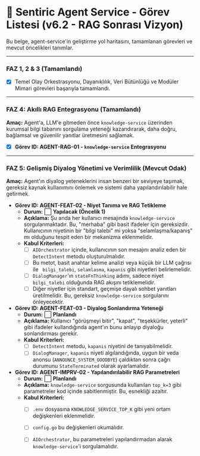 # 🧠 Sentiric Agent Service - Görev Listesi (v6.2 - RAG Sonrası Vizyon)

Bu belge, agent-service'in geliştirme yol haritasını, tamamlanan görevleri ve mevcut öncelikleri tanımlar.

---
### **FAZ 1, 2 & 3 (Tamamlandı)**

- [x] Temel Olay Orkestrasyonu, Dayanıklılık, Veri Bütünlüğü ve Modüler Mimari görevleri başarıyla tamamlandı.

---

### **FAZ 4: Akıllı RAG Entegrasyonu (Tamamlandı)**

**Amaç:** Agent'a, LLM'e gitmeden önce `knowledge-service` üzerinden kurumsal bilgi tabanını sorgulama yeteneği kazandırarak, daha doğru, bağlamsal ve güvenilir yanıtlar üretmesini sağlamak.

-   [x] **Görev ID: AGENT-RAG-01 - `knowledge-service` Entegrasyonu**

---

### **FAZ 5: Gelişmiş Diyalog Yönetimi ve Verimlilik (Mevcut Odak)**

**Amaç:** Agent'ın diyalog yeteneklerini insan benzeri bir seviyeye taşımak, gereksiz kaynak kullanımını önlemek ve sistemi daha yapılandırılabilir hale getirmek.

-   **Görev ID: AGENT-FEAT-02 - Niyet Tanıma ve RAG Tetikleme**
    -   **Durum:** ⬜ **Yapılacak (Öncelik 1)**
    -   **Açıklama:** Şu anda her kullanıcı mesajında `knowledge-service` sorgulanmaktadır. Bu, "merhaba" gibi basit ifadeler için gereksizdir. Kullanıcının niyetinin bir "bilgi talebi" mi yoksa "selamlaşma/kapanış" mı olduğunu tespit eden bir mekanizma eklenmelidir.
    -   **Kabul Kriterleri:**
        -   [ ] `AIOrchestrator` içinde, kullanıcının son mesajını analiz eden bir `DetectIntent` metodu oluşturulmalıdır.
        -   [ ] Bu metot, basit anahtar kelime analizi veya küçük bir LLM çağrısı ile ` bilgi_talebi`, `selamlasma`, `kapanis` gibi niyetleri belirlemelidir.
        -   [ ] `DialogManager`'ın `stateFnThinking` adımı, sadece niyet `bilgi_talebi` olduğunda RAG akışını tetiklemelidir.
        -   [ ] Diğer niyetler için standart, geçmişe dayalı sohbet yanıtları üretilmelidir. Bu, gereksiz `knowledge-service` sorgularını önleyecektir.

-   **Görev ID: AGENT-FEAT-03 - Diyalog Sonlandırma Yeteneği**
    -   **Durum:** ⬜ **Planlandı**
    -   **Açıklama:** Kullanıcı "görüşmeyi bitir", "kapat", "teşekkürler, yeterli" gibi ifadeler kullandığında agent'ın bunu anlayıp diyaloğu sonlandırması gerekir.
    -   **Kabul Kriterleri:**
        -   [ ] `DetectIntent` metodu, `kapanis` niyetini de tanıyabilmelidir.
        -   [ ] `DialogManager`, `kapanis` niyeti algılandığında, uygun bir veda anonsu (`ANNOUNCE_SYSTEM_GOODBYE`) çaldıktan sonra çağrı durumunu `StateTerminated` olarak ayarlamalıdır.

-   **Görev ID: AGENT-IMPRV-02 - Yapılandırılabilir RAG Parametreleri**
    -   **Durum:** ⬜ **Planlandı**
    -   **Açıklama:** `knowledge-service` sorgusunda kullanılan `top_k=3` gibi parametreler kod içinde sabitlenmiştir. Bu, esnekliği azaltır.
    -   **Kabul Kriterleri:**
        -   [ ] `.env` dosyasına `KNOWLEDGE_SERVICE_TOP_K` gibi yeni ortam değişkenleri eklenmelidir.
        -   [ ] `config.go` bu değişkenleri okumalıdır.
        -   [ ] `AIOrchestrator`, bu parametreleri yapılandırmadan alarak `knowledge-service`'i sorgulamalıdır.
        